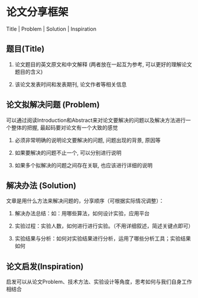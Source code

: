 # 论文分享框架

Title | Problem | Solution | Inspiration


## 题目(Title)

1. 论文题目的英文原文和中文解释
   (两者放在一起互为参考, 可以更好的理解论文题目的含义)

2. 该论文发表时间和发表期刊, 论文作者等相关信息


## 论文拟解决问题 (Problem)

可以通过阅读Introduction和Abstract来对论文要解决的问题以及解决方法进行一个整体的把握, 最起码要对论文有一个大致的感觉

1. 必须非常明确的说明论文要解决的问题, 问题出现的背景, 原因等

2. 如果要解决的问题不止一个, 可以分别进行说明

3. 如果多个拟解决的问题之间存在关联, 也应该进行详细的说明


## 解决办法 (Solution)

文章是用什么方法来解决问题的，分享顺序（可根据实际情况调整）：

1. 解决办法总结：如：用哪些算法，如何设计实验，应用平台

2. 实验过程：实验人数，如何进行进行实验。（不用详细叙述，简述关键点即可）

3. 实验结果与分析：如何对实验结果进行分析，运用了哪些分析工具；实验结果如何


## 论文启发(Inspiration)

启发可以从论文Problem、技术方法、实验设计等角度，思考如何与我们自身工作相结合
